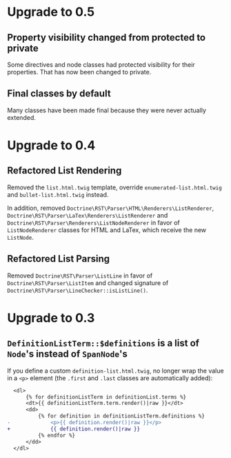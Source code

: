 # Upgrade to 0.5

## Property visibility changed from protected to private

Some directives and node classes had protected visibility for their properties.
That has now been changed to private.

## Final classes by default

Many classes have been made final because they were never actually extended.

# Upgrade to 0.4

## Refactored List Rendering

Removed the `list.html.twig` template, override `enumerated-list.html.twig` and
`bullet-list.html.twig` instead.

In addition, removed `Doctrine\RST\Parser\HTML\Renderers\ListRenderer`,
`Doctrine\RST\Parser\LaTex\Renderers\ListRenderer` and
`Doctrine\RST\Parser\Renderers\ListNodeRenderer` in favor of `ListNodeRenderer`
classes for HTML and LaTex, which receive the new `ListNode`.

## Refactored List Parsing

Removed `Doctrine\RST\Parser\ListLine` in favor of `Doctrine\RST\Parser\ListItem`
and changed signature of `Doctrine\RST\Parser\LineChecker::isListLine()`.

# Upgrade to 0.3

## `DefinitionListTerm::$definitions` is a list of `Node`'s instead of `SpanNode`'s

If you define a custom `definition-list.html.twig`, no longer wrap the value in
a `<p>` element (the `.first` and `.last` classes are automatically added):

```diff
  <dl>
      {% for definitionListTerm in definitionList.terms %}
      <dt>{{ definitionListTerm.term.render()|raw }}</dt>
      <dd>
          {% for definition in definitionListTerm.definitions %}
-             <p>{{ definition.render()|raw }}</p>
+             {{ definition.render()|raw }}
          {% endfor %}
      </dd>
  </dl>
```
